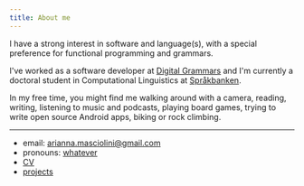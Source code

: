 ```yaml
---
title: About me
---
```


I have a strong interest in software and language(s), with a special preference for functional programming and grammars.

I've worked as a software developer at [Digital Grammars](https://www.digitalgrammars.com/) and I'm currently a doctoral student in Computational Linguistics at [Språkbanken](https://spraakbanken.gu.se/).

In my free time, you might find me walking around with a camera, reading, writing, listening to music and podcasts, playing board games, trying to write open source Android apps, biking or rock climbing.

---

- email: [arianna.masciolini@gmail.com](mailto:arianna.masciolini@gmail.com)
- pronouns: [whatever](https://harisont.github.io/pronouns/)
- [CV](https://github.com/harisont/cv/raw/master/cv.pdf)
- [projects](https://harisont.github.io/projects.html)